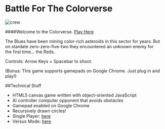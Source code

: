 # Battle For The Colorverse

![crew](https://raw.github.com/mickeysanchez/battle_for_the_colorverse/computerShip/colorverse.jpg)

####Welcome to the Colorverse. [Play Here](http://www.mickeysanchez.com/colorverse)

The Blues have been mining color-rich asteroids in this sector for years. But on stardate zero-zero-five-two they encountered an unknown enemy for the first time... the Reds.

Controls: Arrow Keys + Spacebar to shoot.

(Bonus: This game supports gamepads on Google Chrome. Just plug in and play!)

##Technical Stuff

* HTML5 canvas game written with object-oriented JavaScript
* AI controller computer opponent that avoids obstacles
* Gamepad enabled on Google Chrome
* Recursively drawn circles!
* Single Player: [here](http://www.mickeysanchez.com/asteroids)
* Versus Mode: [here](http://www.mickeysanchez.com/asteroids-multiplayer)
